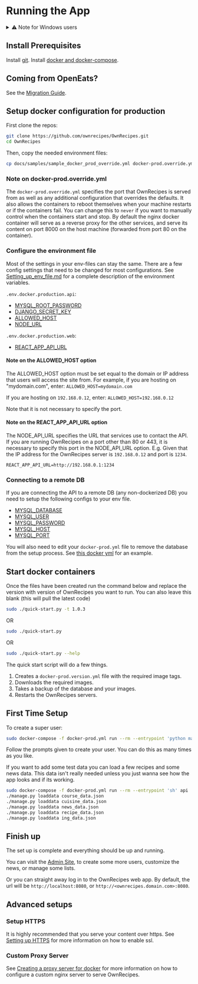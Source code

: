 # Running the App

<details>
  <summary>⚠ Note for Windows users</summary>
  <p>
    This documentation is written for Linux-based systems.
    If you are using Windows, please be aware of some subtle changes:
    <ol>
      <li>Do not use the built-in commad-line, but the PowerShell. Some syntax will not work on the command-line.</li>
      <li>There is no sudo. Most of the commands will work without the sudo. If you encounter permission errors, please run your PowerShell as administrator.</li>
    </ol>
  </p>
</details>

## Install Prerequisites

Install [git](Install_Prerequisites.md/#git).
Install [docker and docker-compose](Install_Prerequisites.md/#docker).

## Coming from OpenEats?

See the [Migration Guide](Migrating_from_OpenEats.md).

## Setup docker configuration for production

First clone the repos:
```bash
git clone https://github.com/ownrecipes/OwnRecipes.git
cd OwnRecipes
```

Then, copy the needed environment files:
```bash
cp docs/samples/sample_docker_prod_override.yml docker-prod.override.yml
```

### Note on docker-prod.override.yml

The `docker-prod.override.yml` specifies the port that OwnRecipes is served from as well as any additional configuration that overrides the defaults.
It also allows the containers to reboot themselves when your machine restarts or if the containers fail. You can change this to `never` if you want to manually control when the containers start and stop.
By default the nginx docker container will serve as a reverse proxy for the other services, and serve its content on port 8000 on the host machine (forwarded from port 80 on the container).

### Configure the environment file

Most of the settings in your env-files can stay the same. There are a few config settings that need to be changed for most configurations.
See [Setting_up_env_file.md](Setting_up_env_file.md) for a complete description of the environment variables.

`.env.docker.production.api`:

- [MYSQL_ROOT_PASSWORD](Setting_up_env_file.md#MYSQL_ROOT_PASSWORD)
- [DJANGO_SECRET_KEY](Setting_up_env_file.md#DJANGO_SECRET_KEY)
- [ALLOWED_HOST](Setting_up_env_file.md#ALLOWED_HOST)
- [NODE_URL](Setting_up_env_file.md#NODE_URL)

`.env.docker.production.web`:

- [REACT_APP_API_URL](Setting_up_env_file.md#REACT_APP_API_URL)


#### Note on the ALLOWED_HOST option

The ALLOWED_HOST option must be set equal to the domain or IP address that users will access the site from.
For example, if you are hosting on "mydomain.com", enter:
``ALLOWED_HOST=mydomain.com``

If you are hosting on `192.168.0.12`, enter:
``ALLOWED_HOST=192.168.0.12``

Note that it is not necessary to specify the port.

#### Note on the REACT_APP_API_URL option

The NODE_API_URL specifies the URL that services use to contact the API.
If you are running OwnRecipes on a port other than 80 or 443, it is necessary to specify this port in the NODE_API_URL option.
E.g. Given that the IP address for the OwnRecipes server is `192.168.0.12` and port is `1234`.

``REACT_APP_API_URL=http://192.168.0.1:1234``

### Connecting to a remote DB
If you are connecting the API to a remote DB (any non-dockerized DB) you need to setup the following configs to your env file.

- [MYSQL_DATABASE](Setting_up_env_file.md#MYSQL_DATABASE)
- [MYSQL_USER](Setting_up_env_file.md#MYSQL_USER)
- [MYSQL_PASSWORD](Setting_up_env_file.md#MYSQL_PASSWORD)
- [MYSQL_HOST](Setting_up_env_file.md#MYSQL_HOST)
- [MYSQL_PORT](Setting_up_env_file.md#MYSQL_PORT)

You will also need to edit your `docker-prod.yml` file to remove the database from the setup process. See [this docker yml](samples/sample_docker_prod_remote_db.yml) for an example.

## Start docker containers

Once the files have been created run the command below and replace the version with version of OwnRecipes you want to run. You can also leave this blank (this will pull the latest code)

```bash
sudo ./quick-start.py -t 1.0.3
```
OR
```bash
sudo ./quick-start.py
```
OR
```bash
sudo ./quick-start.py --help
```

The quick start script will do a few things.
1. Creates a `docker-prod.version.yml` file with the required image tags.
2. Downloads the required images.
3. Takes a backup of the database and your images.
4. Restarts the OwnRecipes servers.

## First Time Setup

To create a super user:
``` bash
sudo docker-compose -f docker-prod.yml run --rm --entrypoint 'python manage.py createsuperuser' api
```
Follow the prompts given to create your user. You can do this as many times as you like.

If you want to add some test data you can load a few recipes and some news data. This data isn't really needed unless you just wanna see how the app looks and if its working.
```bash
sudo docker-compose -f docker-prod.yml run --rm --entrypoint 'sh' api
./manage.py loaddata course_data.json
./manage.py loaddata cuisine_data.json
./manage.py loaddata news_data.json
./manage.py loaddata recipe_data.json
./manage.py loaddata ing_data.json
```

## Finish up

The set up is complete and everything should be up and running.

You can visit the [Admin Site](Admin_site.md), to create some more users, customize the news, or manage some lists.

Or you can straight away log in to the OwnRecipes web app. By default, the url will be `http://localhost:8080`, or `http://<ownrecipes.domain.com>:8080`.

## Advanced setups

### Setup HTTPS

It is highly recommended that you serve your content over https. See [Setting up HTTPS](Setting_up_https.md) for more information on how to enable ssl.

### Custom Proxy Server

See [Creating a proxy server for docker](Creating_a_proxy_server_for_docker.md) for more information on how to configure a custom nginx server to serve OwnRecipes.

